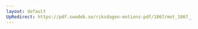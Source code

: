 ```yaml
---
layout: default
UpRedirect: https://pdf.swedeb.se/riksdagen-motions-pdf/1867/mot_1867__fk__00025/mot_1867__fk__00025_001.pdf
---
```

